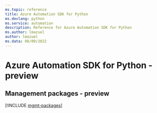 ```yaml
---
ms.topic: reference
title: Azure Automation SDK for Python
ms.devlang: python
ms.service: automation
description: Reference for Azure Automation SDK for Python
ms.author: lmazuel
author: lmazuel
ms.data: 08/09/2022
---
```

# Azure Automation SDK for Python - preview

## Management packages - preview
[!INCLUDE [mgmt-packages](automation-mgmt-index.md)]